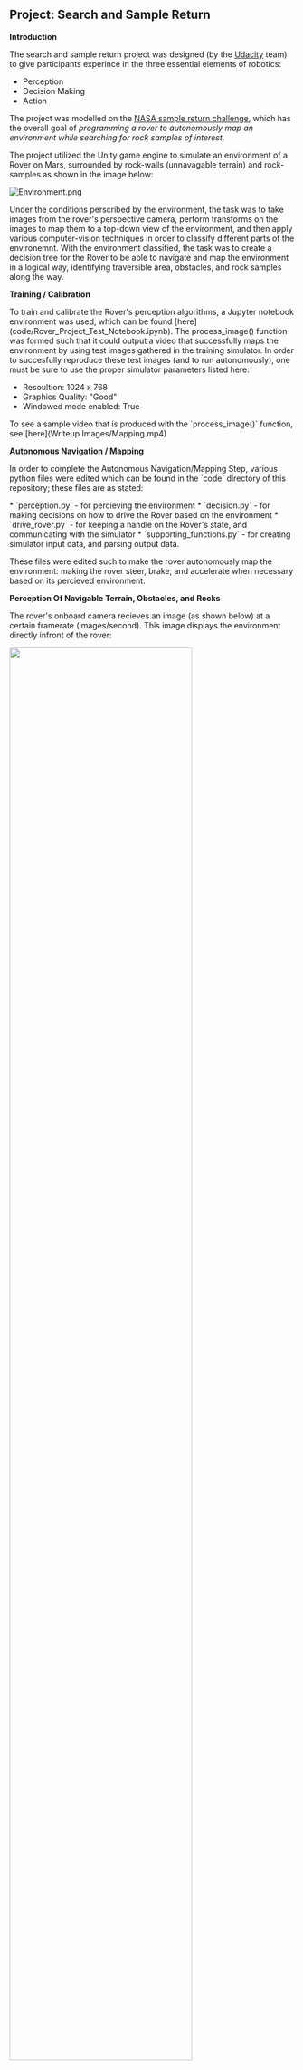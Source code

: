 ## Project: Search and Sample Return

**Introduction**

The search and sample return project was designed (by the [Udacity](https://www.udacity.com/course/robotics-software-engineer--nd209) team) to give participants experince in the three essential elements of robotics:
* Perception
* Decision Making
* Action

The project was modelled on the [NASA sample return challenge](https://www.nasa.gov/directorates/spacetech/centennial_challenges/sample_return_robot/about.html), which has the overall goal of <i>programming a rover to autonomously map an environment while searching for rock samples of interest</i>.

<p>The project utilized the Unity game engine to simulate an environment of a Rover on Mars, surrounded by rock-walls (unnavagable terrain) and rock-samples as shown in the image below:</p>

![Environment.png](attachment:Environment.png)

<p>Under the conditions perscribed by the environment, the task was to take images from the rover's perspective camera, perform transforms on the images to map them to a top-down view of the environment, and then apply various computer-vision techniques in order to classify different parts of the environemnt. With the environment classified, the task was to create a decision tree for the Rover to be able to navigate and map the environment in a logical way, identifying traversible area, obstacles, and rock samples along the way.</p>


**Training / Calibration**  

<p>To train and calibrate the Rover's perception algorithms, a Jupyter notebook environment was used, which can be found [here](code/Rover_Project_Test_Notebook.ipynb). The process_image() function was formed such that it could output a video that successfully maps the environment by using test images gathered in the training simulator. In order to succesfully reproduce these test images (and to run autonomously), one must be sure to use the proper simulator parameters listed here: </p>

* Resoultion: 1024 x 768
* Graphics Quality: "Good"
* Windowed mode enabled: True

<p>To see a sample video that is produced with the `process_image()` function, see [here](Writeup Images/Mapping.mp4) </p>

**Autonomous Navigation / Mapping**

<p> In order to complete the Autonomous Navigation/Mapping Step, various python files were edited which can be found in the `code` directory of this repository; these files are as stated:</p>
* `perception.py` - for percieving the environment
* `decision.py` - for making decisions on how to drive the Rover based on the environment
* `drive_rover.py` - for keeping a handle on the Rover's state, and communicating with the simulator
* `supporting_functions.py` - for creating simulator input data, and parsing output data.

<p> These files were edited such to make the rover autonomously map the environment: making the rover steer, brake, and accelerate when necessary based on its percieved environment.


**Perception Of Navigable Terrain, Obstacles, and Rocks**

The rover's onboard camera recieves an image (as shown below) at a certain framerate (images/second). This image displays the environment directly infront of the rover:

<img src="Writeup%20Images/Rover%20Percieved%20Environment.png" width="80%">

In order to make use of this image, it needs to be classified into different elements based on noticeable patterns. Utilizing OpenCV, the image can be converted into black and white:

<img src="Writeup%20Images/Rover%20Percieved%20Environment%20BW.png" width="80%">

It is relatively easy to detect which pixels are navagatable based on how bright the pixels are in the above image. Using a simple threshold in the function `bw_thresh()`, the navigatable pixels can be returned and shown as follows (and once the navigable pixels are found, the obstacles are just the inverse!):

<img src="Writeup%20Images/Rover%20Percieved%20Environment%20Thresholded.png" width="80%">

To find the rocks (the yellow samples of interest - see function `rock_thresh()`), it is almost the same. First, the original percieved image is converted to a [HSV colour space](https://en.wikipedia.org/wiki/HSL_and_HSV):

<img src="Writeup%20Images/Rover%20Percieved%20Environment%20HSV.png" width="80%">

and then the rocks are thresholded based on their second colour channel (saturation):

<img src="Writeup%20Images/Rover%20Percieved%20Environment%20Rocks.png" width="80%">

For each of these images, the sky was also cut out of the top with `cut_top_of_colored_image()`, noting that it was usually contained in the first 60 pixel rows or so.

**Tranformation of Percieved Data Into World Coordinates**

In order to be of great use, the percieved data gathered above must be transferable into more friendly coordinate system. The rover simulator provides a 'Grid Mode' which allows for a 1x1 meter grid to be overlayed across the entire map of the environment as shown:

<img src="Writeup%20Images/Grid.png" width="80%">

From this grid, an image is taken and the four corners are read to be as follows:

* Bottom Left: [6.7,145.5] 
* Bottom Right: [306.1, 142.7]
* Top Right: [ 197.7, 96.8]
* Top Left: [118.2, 96.7]

These datapoints, taken together can be termed the `source` points. A top-down image of this same data is desired such that a map of the environment can be made. A choice of `destination` points can be chosen such that a mapping matrix, `M`, can convert the `source` data-space into the `destination` data-space. In the function `perspect_tranform` the destination points are chosen such that the rovers perceieved data-space is mapped to the bottom-middle of the top-down data-space as shown:

<img src="Writeup%20Images/Top-down.png" width="80%">


When `perspect_transform` is used on the tresholded data gathered above, a top-down view as shown below is obtained, as would be expected:

<img src="Writeup%20Images/Top%20Down%20Threshed.png" width="80%">

This data can then be translated and rotated into a coordinate system such that the rover is a the center (0,0), with the x-axis in the direction that the camera is facing. This is computed utilizing the `rover_coords()` function and the plotted output is as follows:

<img src="Writeup%20Images/Rover_centric.png" width="80%">

From this data, the polar coordinates can be found using `to_polar_coords()` to be later used in future decision making processes. 

Finally, the rover centric coordinates can be again translated, rotated, and scaled to be transformed into world coordinates based on telemetry data from the rover. These world coordinates can be later used to compose a map of the environment. The world coordinates are calculated with the `pix_to_world()` functions


**Processing The Images and Mapping the Terrain**

In `process_image()`, the above steps are performed in succcession of one another in order to return the world coordinates of rocks, the navigable terrain, and obstacles. `get_navigible_terrain_world_coordinates()`, `get_rock_world_coordinates()`, and `get_obstacle_world_coordinates()`, all take in rover-perspective images, apply the associated thresholds required, filter the data, and return the world coordinates of the respective data. These functions filter their data by filtering out datapoints that are too far away to be considered as valid (8m), and too far outside of a certain angle range (this is due to the 2D perspective transform not being as valid outside of a certain range).

Once `process_image()` has the necessary world coordinates, it adds them to their respective channel of an array the size of the master map that is intitially zeroed. For each step of `process_image()`, the channel with highest value 'wins' and therefore on the master map it is considered to be of this type. For example, if we have percieved element (10,10) to be navigable 20 times and an obstacle 21 times, we would consider the associated coordinate on the world map to be an obstacle. At each step of `process_image()` the final world map is updated to be displayed.


**Autonomous Decision Making Based on Percieved Data**

In order to navigate autonomously, the rover must make decisions based on percieved data. In this case, the decisions the rover makes based on this data is structured in the form of a [decision tree](https://en.wikipedia.org/wiki/Decision_tree). The decision tree code, which can be found in `decision.py` is structured such that the rover is meant to find a wall on the boundary of the map, and follow that wall around the map while mapping obstacles, navigable terrain, and rocks along the way. 

First the rover starts in "Find wall" mode; it will accelerate (to it's max velocity) forwards in the path of maximum navigable area (based on a mean of the polar angles). Once the Rover finds the wall, it will attempt to follow it; if the rover loses sight of the wall (based on a certain threshold of pixels on the rovers left - computed with `wall_on_left_set()` in `perception.py`), it will agressively steer left. If the rover has lost sight of the wall for too long, it will stop and turn left until it finds the wall ("Lost Wall" mode). At any point, if the rover's path is interupted for too long (based on output from `clear_path()` in `decision.py`), the rover will enter "Disrupted Path" mode. If on the other hand, the rover is not moving for a long time (based on telemetry position), but thinks it has a clear path: it will enter into "Stuck" mode.

When the rover is in "Disrupted Path" mode, it will stop and turn right until it finds a clear path.

When the rover is in "Stuck" mode, it will stop and turn right a full 90 degrees. 

Note that the funtionality for losing a wall and having a distrupted path is time based. This was to ensure that the rover did not continously think that it lost the wall or had a disrupted path after going below a threshold for only a short amount of time due to random noise. It was a simple measure to put in place in order to 'smooth' out/slow down the control system. 

In the case that the rover detects a rock, it goes into "ROCK" mode for a certain amount of time. In this time it steers and accelerates towards the rock that it has detected. If it does not pick up the rock in this time, it goes into  "Stuck" mode and proceeds as usual. 


**Mapping Results**

The rover regularly maps the desired environment with over 85% fidelity and over 90% mapped, while locating and picking up the majority of rocks. 

**Future Improvements**





### Autonomous Navigation and Mapping

#### 1. Fill in the `perception_step()` (at the bottom of the `perception.py` script) and `decision_step()` (in `decision.py`) functions in the autonomous mapping scripts and an explanation is provided in the writeup of how and why these functions were modified as they were.


#### 2. Launching in autonomous mode your rover can navigate and map autonomously.  Explain your results and how you might improve them in your writeup.  

**Note: running the simulator with different choices of resolution and graphics quality may produce different results, particularly on different machines!  Make a note of your simulator settings (resolution and graphics quality set on launch) and frames per second (FPS output to terminal by `drive_rover.py`) in your writeup when you submit the project so your reviewer can reproduce your results.**

Here I'll talk about the approach I took, what techniques I used, what worked and why, where the pipeline might fail and how I might improve it if I were going to pursue this project further.  



![alt text][image3]



